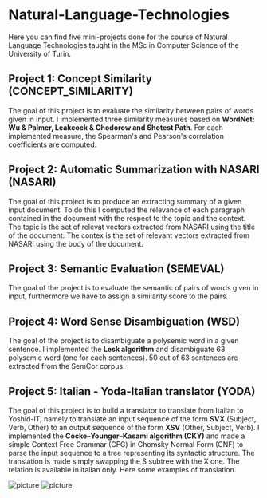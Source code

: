 # Natural-Language-Technologies
Here you can find five mini-projects done for the course of Natural Language Technologies taught in the MSc in Computer Science of the University of Turin.

## Project 1: Concept Similarity (CONCEPT_SIMILARITY)
The goal of this project is to evaluate the similarity between pairs of words given in input. I implemented three similarity measures based on **WordNet: Wu & Palmer, Leakcock & Chodorow and Shotest Path**. For each implemented measure, the Spearman's and Pearson's correlation coefficients are computed.

## Project 2: Automatic Summarization with NASARI (NASARI)
The goal of this project is to produce an extracting summary of a given input document. To do this I computed the relevance of each paragraph contained in the document with the respect to the topic and the context. The topic is the set of relevat vectors extracted from NASARI using the title of the document. The contex is the set of relevant vectors extracted from NASARI using the body of the document. 

## Project 3: Semantic Evaluation (SEMEVAL)
The goal of the project is to evaluate the semantic of pairs of words given in input, furthermore we have to assign a similarity score to the pairs.

## Project 4: Word Sense Disambiguation (WSD)
The goal of the project is to disambiguate a polysemic word in a given sentence. I implemented the **Lesk algorithm** and disambiguate 63 polysemic word (one for each sentences). 50 out of 63 sentences are extracted from the SemCor corpus. 

## Project 5: Italian - Yoda-Italian translator (YODA)
The goal of this project is to build a translator to translate from Italian to Yoshid-IT, namely to translate an input sequence of the form **SVX** (Subject, Verb, Other) to an output sequence of the form **XSV** (Other, Subject, Verb). I implemented the **Cocke–Younger–Kasami algorithm (CKY)** and made a simple Context Free Grammar (CFG) in Chomsky Normal Form (CNF) to parse the input sequence to a tree representing its syntactic structure. The translation is made simply swapping the S subtree with the X one. The relation is available in italian only. Here some examples of translation.

![picture](https://github.com/fodierna/Natural-Language-Technologies/blob/master/YODA/results/it1.jpg) ![picture](https://github.com/fodierna/Natural-Language-Technologies/blob/master/YODA/results/yo1.jpg)

